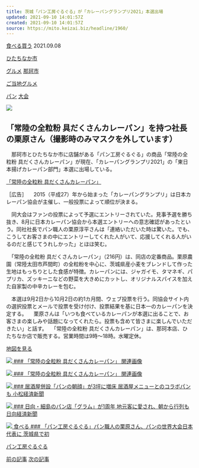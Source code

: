 ```yaml
---
title: 茨城「パン工房ぐるぐる」が「カレーパングランプリ2021」本選出場
updated: 2021-09-10 14:01:57Z
created: 2021-09-10 14:01:57Z
source: https://mito.keizai.biz/headline/1960/
---
```


[食べる](https://mito.keizai.biz/gourmet/archives/1/)[買う](https://mito.keizai.biz/shopping/archives/1/) 2021.09.08

[ひたちなか市](https://mito.keizai.biz/tag.php?name=%E3%81%B2%E3%81%9F%E3%81%A1%E3%81%AA%E3%81%8B%E5%B8%82&from=1)

[グルメ](https://mito.keizai.biz/tag.php?name=%E3%82%B0%E3%83%AB%E3%83%A1&from=1)
[那珂市](https://mito.keizai.biz/tag.php?name=%E9%82%A3%E7%8F%82%E5%B8%82&from=1)

[ご当地グルメ](https://mito.keizai.biz/tag.php?name=%E3%81%94%E5%BD%93%E5%9C%B0%E3%82%B0%E3%83%AB%E3%83%A1&from=1)

[パン](https://mito.keizai.biz/tag.php?name=%E3%83%91%E3%83%B3&from=1)
[大会](https://mito.keizai.biz/tag.php?name=%E5%A4%A7%E4%BC%9A&from=1)

![](https://images.keizai.biz/mito_keizai/headline/1631102415_photo.jpg)

## 「常陸の全粒粉 具だくさんカレーパン」を持つ社長の栗原さん（撮影時のみマスクを外しています）

　那珂市とひたちなか市に店舗がある「パン工房ぐるぐる」の商品「常陸の全粒粉 具だくさんカレーパン」が現在、「カレーパングランプリ2021」の「東日本揚げカレーパン部門」本選に出場している。

[「常陸の全粒粉 具だくさんカレーパン」](https://mito.keizai.biz/photoflash/1687/)

［広告］
　2015（平成27）年から始まった「カレーパングランプリ」は日本カレーパン協会が主催し、一般投票によって順位が決まる。

　同大会はファンの投票によって予選にエントリーされていた。見事予選を勝ち抜き、8月に日本カレーパン協会から本選エントリーへの意志確認があったという。同社社長でパン職人の栗原淳平さんは「連絡いただいた時は驚いた。でも、こうしてお客さまの中にエントリーしてくれた人がいて、応援してくれる人がいるのだと感じてうれしかった」とほほ笑む。

　「常陸の全粒粉 具だくさんカレーパン」（216円）は、同店の定番商品。栗原農園（常陸太田市芦間町）の全粒粉を中心に、茨城県産小麦をブレンドして作った生地はもっちりとした食感が特徴。カレーパンには、ジャガイモ、タマネギ、パプリカ、ズッキーニなどの野菜を大きめにカットし、オリジナルスパイスを加えた自家製の中辛カレーを包む。

　本選は9月2日から10月2日の約1カ月間、ウェブ投票を行う。同協会サイト内の選択投票とメールで投票を受け付け、投票結果を基に日本一のカレーパンを決定する。
　栗原さんは「いつも食べているカレーパンが本選に出ることで、お客さまの楽しみや話題になってくれたら。投票も含めて皆さまに楽しんでいただきたい」と話す。
　「常陸の全粒粉 具だくさんカレーパン」は、那珂本店、ひたちなか店で販売する。営業時間は9時～18時。水曜定休。

[地図を見る](https://mito.keizai.biz/mapnews/1960/)

[![](https://images.keizai.biz/mito_keizai/photonews/1631102232.jpg) ### 「常陸の全粒粉 具だくさんカレーパン」 関連画像](https://mito.keizai.biz/photoflash/1688/)

[![](https://images.keizai.biz/mito_keizai/photonews/1631102261.jpg) ### 「常陸の全粒粉 具だくさんカレーパン」 関連画像](https://mito.keizai.biz/photoflash/1689/)

[![](https://images.keizai.biz/komatsu_keizai/thumbnail/1631064475_mini.jpg) ### 居酒屋併設「パンの朝顔」が3坪に増床 居酒屋メニューとのコラボパンも 小松経済新聞](https://komatsu.keizai.biz/headline/39/)

[![](https://images.keizai.biz/hyuga_keizai/thumbnail/1628049539_mini.jpg) ### 日向・細島のパン店「グラム」が1周年 地元客に愛され、朝から行列も 日向経済新聞](https://hyuga.keizai.biz/headline/1100/)

[![](https://images.keizai.biz/mito_keizai/thumbnail/1601771552_mini.jpg) 食べる ### 「パン工房ぐるぐる」パン職人の栗原さん、パンの世界大会日本代表に 茨城県で初](https://mito.keizai.biz/headline/1593/)

[パン工房ぐるぐる](https://www.e-guruguru.net/)

[前の記事](https://mito.keizai.biz/headline/1959/)
[次の記事](https://mito.keizai.biz/headline/1961/)